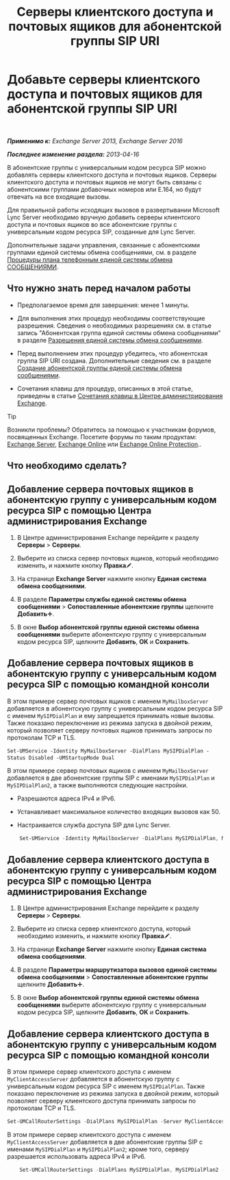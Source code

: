 ﻿---
title: 'Серверы клиентского доступа и почтовых ящиков для абонентской группы SIP URI'
TOCTitle: Добавьте серверы клиентского доступа и почтовых ящиков для абонентской группы SIP URI
ms:assetid: 17fed308-ff0d-4e61-b9f9-e6680b6eccaa
ms:mtpsurl: https://technet.microsoft.com/ru-ru/library/Aa996399(v=EXCHG.150)
ms:contentKeyID: 52061205
ms.date: 05/22/2018
mtps_version: v=EXCHG.150
ms.translationtype: MT
---

# Добавьте серверы клиентского доступа и почтовых ящиков для абонентской группы SIP URI

 

_**Применимо к:** Exchange Server 2013, Exchange Server 2016_

_**Последнее изменение раздела:** 2013-04-16_

В абонентские группы с универсальным кодом ресурса SIP можно добавлять серверы клиентского доступа и почтовых ящиков. Серверы клиентского доступа и почтовых ящиков не могут быть связаны с абонентскими группами добавочных номеров или E.164, но будут отвечать на все входящие вызовы.

Для правильной работы исходящих вызовов в развертывании Microsoft Lync Server необходимо вручную добавить серверы клиентского доступа и почтовых ящиков во все абонентские группы с универсальным кодом ресурса SIP, созданные для Lync Server.

Дополнительные задачи управления, связанные с абонентскими группами единой системы обмена сообщениями, см. в разделе [Процедуры плана телефонным единой системы обмена СООБЩЕНИЯМИ](um-dial-plan-procedures-exchange-2013-help.md).

## Что нужно знать перед началом работы

  - Предполагаемое время для завершения: менее 1 минуты.

  - Для выполнения этих процедур необходимы соответствующие разрешения. Сведения о необходимых разрешениях см. в статье запись "Абонентская группа единой системы обмена сообщениями" в разделе [Разрешения единой системы обмена сообщениями](unified-messaging-permissions-exchange-2013-help.md).

  - Перед выполнением этих процедур убедитесь, что абонентская группа SIP URI создана. Дополнительные сведения см. в разделе [Создание абонентской группы единой системы обмена сообщениями](https://docs.microsoft.com/ru-ru/exchange/voice-mail-unified-messaging/connect-voice-mail-system/create-um-dial-plan).

  - Сочетания клавиш для процедур, описанных в этой статье, приведены в статье [Сочетания клавиш в Центре администрирования Exchange](keyboard-shortcuts-in-the-exchange-admin-center-exchange-online-protection-help.md).

> [!TIP]  
> Возникли проблемы? Обратитесь за помощью к участникам форумов, посвященных Exchange. Посетите форумы по таким продуктам: <a href="https://go.microsoft.com/fwlink/p/?linkid=60612">Exchange Server</a>, <a href="https://go.microsoft.com/fwlink/p/?linkid=267542">Exchange Online</a> или <a href="https://go.microsoft.com/fwlink/p/?linkid=285351">Exchange Online Protection</a>..


## Что необходимо сделать?

## Добавление сервера почтовых ящиков в абонентскую группу с универсальным кодом ресурса SIP с помощью Центра администрирования Exchange

1.  В Центре администрирования Exchange перейдите к разделу **Серверы** \> **Серверы**.

2.  Выберите из списка сервер почтовых ящиков, который необходимо изменить, и нажмите кнопку **Правка**![Значок редактирования](images/Bb124582.6f53ccb2-1f13-4c02-bea0-30690e6ea71d(EXCHG.150).gif "Значок редактирования").

3.  На странице **Exchange Server** нажмите кнопку **Единая система обмена сообщениями**.

4.  В разделе **Параметры службы единой системы обмена сообщениями** \> **Сопоставленные абонентские группы** щелкните **Добавить**![Значок добавления](images/JJ218640.c1e75329-d6d7-4073-a27d-498590bbb558(EXCHG.150).gif "Значок добавления").

5.  В окне **Выбор абонентской группы единой системы обмена сообщениями** выберите абонентскую группу с универсальным кодом ресурса SIP, щелкните **Добавить**, **OK** и **Сохранить**.

## Добавление сервера почтовых ящиков в абонентскую группу с универсальным кодом ресурса SIP с помощью командной консоли

В этом примере сервер почтовых ящиков с именем `MyMailboxServer` добавляется в абонентскую группу с универсальным кодом ресурса SIP с именем `MySIPDialPlan` и ему запрещается принимать новые вызовы. Также показано переключение из режима запуска в двойной режим, который позволяет серверу почтовых ящиков принимать запросы по протоколам TCP и TLS.

    Set-UMService -Identity MyMailboxServer -DialPlans MySIPDialPlan -Status Disabled -UMStartupMode Dual

В этом примере сервер почтовых ящиков с именем `MyMailboxServer` добавляется в две абонентские группы SIP с именами `MySIPDialPlan` и `MySIPDialPlan2`, а также выполняются следующие настройки.

  - Разрешаются адреса IPv4 и IPv6.

  - Устанавливает максимальное количество входящих вызовов как 50.

  - Настраивается служба доступа SIP для Lync Server.

<!-- end list -->
```powershell
    Set-UMService -Identity MyMailboxServer -DialPlans MySIPDialPlan, MySIPDialPlan2 -IPAddressFamily Any -MaxCallsAllowed 50 -SipAccessService northamerica.lyncpoolna.contoso.com
```
## Добавление сервера клиентского доступа в абонентскую группу с универсальным кодом ресурса SIP с помощью Центра администрирования Exchange

1.  В Центре администрирования Exchange перейдите к разделу **Серверы** \> **Серверы**.

2.  Выберите из списка сервер клиентского доступа, который необходимо изменить, и нажмите кнопку **Правка**![Значок редактирования](images/Bb124582.6f53ccb2-1f13-4c02-bea0-30690e6ea71d(EXCHG.150).gif "Значок редактирования").

3.  На странице **Exchange Server** нажмите кнопку **Единая система обмена сообщениями**.

4.  В разделе **Параметры маршрутизатора вызовов единой системы обмена сообщениями** \> **Сопоставленные абонентские группы** щелкните **Добавить**![Значок добавления](images/JJ218640.c1e75329-d6d7-4073-a27d-498590bbb558(EXCHG.150).gif "Значок добавления").

5.  В окне **Выбор абонентской группы единой системы обмена сообщениями** выберите абонентскую группу с универсальным кодом ресурса SIP, щелкните **Добавить**, **OK** и **Сохранить**.

## Добавление сервера клиентского доступа в абонентскую группу с универсальным кодом ресурса SIP с помощью командной консоли

В этом примере сервер клиентского доступа с именем `MyClientAccessServer` добавляется в абонентскую группу с универсальным кодом ресурса SIP с именем `MySIPDialPlan`. Также показано переключение из режима запуска в двойной режим, который позволяет серверу клиентского доступа принимать запросы по протоколам TCP и TLS.

```powershell
Set-UMCallRouterSettings -DialPlans MySIPDialPlan -Server MyClientAccessServer -UMStartupMode Dual
```

В этом примере сервер клиентского доступа с именем `MyClientAccessServer` добавляется в две абонентские группы SIP с именами `MySIPDialPlan` и `MySIPDialPlan2`; кроме того, серверу разрешается использовать адреса IPv4 и IPv6.
```powershell
    Set-UMCallRouterSettings -DialPlans MySIPDialPlan, MySIPDialPlan2 -IPAddressFamily Any -Server MyClientAccessServer
```
